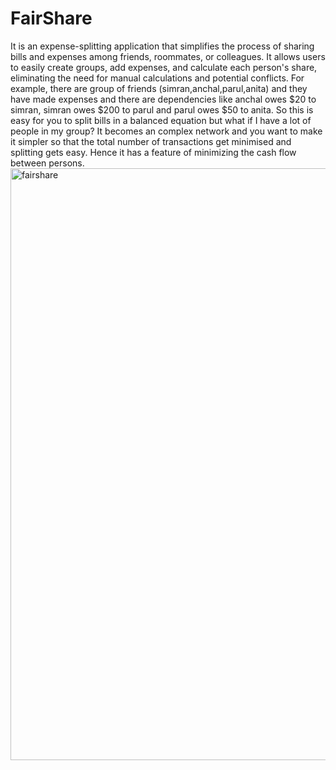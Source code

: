 
# FairShare<br>
It is an expense-splitting application that simplifies the process of sharing bills and expenses among friends, roommates, or colleagues. It allows users to easily create groups, add expenses, and calculate each person's share, eliminating the need for manual calculations and potential conflicts.
For example, there are group of friends (simran,anchal,parul,anita) and they have made expenses and there are dependencies like anchal owes $20 to simran, simran owes $200 to parul and parul owes $50 to anita. So this is easy for you to split bills in a balanced equation but what if I have a lot of people in my group? It becomes an complex network and you want to make it simpler so that the total number of transactions get minimised and splitting gets easy. Hence it has a feature of minimizing the cash flow between persons.
<br>
<img width="947" alt="fairshare" src="https://github.com/parul-saini/Fairshare_netlify/assets/97037135/4fefeb2c-b4d0-40ea-820e-8f7373e2534d">
